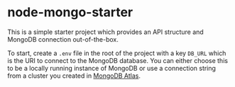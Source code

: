 # node-mongo-starter

This is a simple starter project which provides an API structure and MongoDB connection out-of-the-box.

To start, create a `.env` file in the root of the project with a key `DB_URL` which is the URI to connect to the MongoDB database. You can either choose this to be a locally running instance of MongoDB or use a connection string from a cluster you created in [MongoDB Atlas](https://cloud.mongodb.com/).
